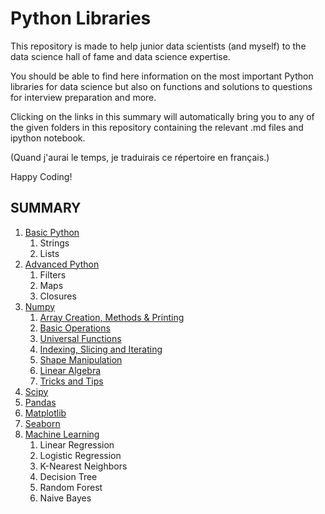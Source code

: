 # Python Libraries

This repository is made to help junior data scientists (and myself) to the data science hall of fame and data science expertise. 

You should be able to find here information on the most important Python libraries for data science but also on functions and solutions to questions for interview preparation and more. 

Clicking on the links in this summary will automatically bring you to any of the given folders in this repository containing the relevant .md files and ipython notebook. 

(Quand j'aurai le temps, je traduirais ce répertoire en français.)

Happy Coding!

## SUMMARY
1. [Basic Python](./python-basics/README.md)
    1. Strings
    2. Lists
2. [Advanced Python](./python-advanced/README.md)
    1. Filters
    2. Maps
    3. Closures
3. [Numpy](./numpy/README.md)
    1. [Array Creation, Methods & Printing](#numpy-A)
    2. [Basic Operations](#numpy-B)
    3. [Universal Functions](#numpy-C)
    4. [Indexing, Slicing and Iterating](#numpy-D)
    5. [Shape Manipulation](#numpy-E)
    6. [Linear Algebra](#numpy-F)
    7. [Tricks and Tips](#numpy-G)
4. [Scipy](#Scipy)
5. [Pandas](./pandas/README.md)
6. [Matplotlib](#matplotlib)
7. [Seaborn](#seaborn)
8. [Machine Learning](/machine-learning/README.md)
    1. Linear Regression
    2. Logistic Regression
    3. K-Nearest Neighbors
    4. Decision Tree
    5. Random Forest
    6. Naive Bayes